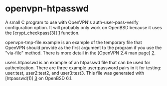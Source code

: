 openvpn-htpasswd
================

A small C program to use with OpenVPN's auth-user-pass-verify configuration option. It will probably only work on OpenBSD because it uses the [crypt_checkpass(3)] [1] function.

openvpn-tmp-file.example is an example of the temporary file that OpenVPN should provide as the first argument to the program if you use the "via-file" method. There is more detail in the [OpenVPN 2.4 man page] [2].

users.htpasswd is an example of an htpasswd file that can be used for authentcation. There are three example user:password pairs in it for testing: user:test, user2:test2, and user3:test3. This file was generated with [htpasswd(1)] [3] on OpenBSD 6.1.

  [1]: http://man.openbsd.org/OpenBSD-6.1/crypt_checkpass
  [2]: https://community.openvpn.net/openvpn/wiki/Openvpn24ManPage
  [3]: http://man.openbsd.org/OpenBSD-6.1/htpasswd
